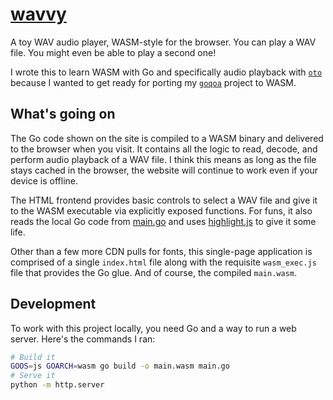 # [wavvy](https://wavvy.braheezy.net/)

A toy WAV audio player, WASM-style for the browser. You can play a WAV file. You might even be able to play a second one!

I wrote this to learn WASM with Go and specifically audio playback with [`oto`](https://github.com/ebitengine/oto) because I wanted to get ready for porting my [`goqoa`](https://github.com/braheezy/goqoa) project to WASM.

## What's going on
The Go code shown on the site is compiled to a WASM binary and delivered to the browser when you visit. It contains all the logic to read, decode, and perform audio playback of a WAV file. I think this means as long as the file stays cached in the browser, the website will continue to work even if your device is offline.

The HTML frontend provides basic controls to select a WAV file and give it to the WASM executable via explicitly exposed functions. For funs, it also reads the local Go code from [main.go](./main.go) and uses [highlight.js](https://highlightjs.org/) to give it some life.

Other than a few more CDN pulls for fonts, this single-page application is comprised of a single `index.html` file along with the requisite `wasm_exec.js` file that provides the Go glue. And of course, the compiled `main.wasm`.

## Development
To work with this project locally, you need Go and a way to run a web server. Here's the commands I ran:

```bash
# Build it
GOOS=js GOARCH=wasm go build -o main.wasm main.go
# Serve it
python -m http.server
```
